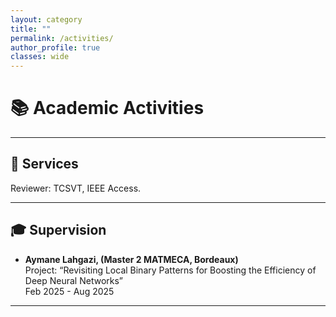 ```yaml
---
layout: category
title: ""
permalink: /activities/
author_profile: true
classes: wide
---
```


# 📚 Academic Activities
 
---

## 📝 Services

Reviewer: TCSVT, IEEE Access. 

---

## 🎓 Supervision

- **Aymane Lahgazi, (Master 2 MATMECA, Bordeaux)**  
  Project: “Revisiting Local Binary Patterns for Boosting the Efficiency of Deep Neural Networks”  
  Feb 2025 - Aug 2025  

---